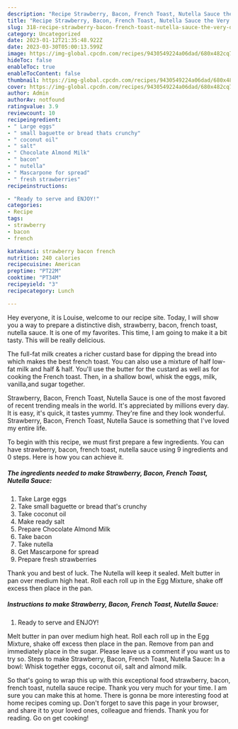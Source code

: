 ```yaml
---
description: "Recipe Strawberry, Bacon, French Toast, Nutella Sauce the Very Delicious}"
title: "Recipe Strawberry, Bacon, French Toast, Nutella Sauce the Very Delicious}"
slug: 318-recipe-strawberry-bacon-french-toast-nutella-sauce-the-very-delicious
category: Uncategorized
date: 2023-01-12T21:35:48.922Z
date: 2023-03-30T05:00:13.599Z
image: https://img-global.cpcdn.com/recipes/9430549224a06dad/680x482cq70/strawberry-bacon-french-toast-nutella-sauce-recipe-main-photo.jpg
hideToc: false
enableToc: true
enableTocContent: false
thumbnail: https://img-global.cpcdn.com/recipes/9430549224a06dad/680x482cq70/strawberry-bacon-french-toast-nutella-sauce-recipe-main-photo.jpg
cover: https://img-global.cpcdn.com/recipes/9430549224a06dad/680x482cq70/strawberry-bacon-french-toast-nutella-sauce-recipe-main-photo.jpg
author: Admin
authorAv: notfound
ratingvalue: 3.9
reviewcount: 10
recipeingredient:
- " Large eggs"
- " small baguette or bread thats crunchy"
- " coconut oil"
- " salt"
- " Chocolate Almond Milk"
- " bacon"
- " nutella"
- " Mascarpone for spread"
- " fresh strawberries"
recipeinstructions:

- "Ready to serve and ENJOY!"
categories:
- Recipe
tags:
- strawberry
- bacon
- french

katakunci: strawberry bacon french 
nutrition: 240 calories
recipecuisine: American
preptime: "PT22M"
cooktime: "PT34M"
recipeyield: "3"
recipecategory: Lunch

---
```



Hey everyone, it is Louise, welcome to our recipe site. Today, I will show you a way to prepare a distinctive dish, strawberry, bacon, french toast, nutella sauce. It is one of my favorites. This time, I am going to make it a bit tasty. This will be really delicious.

The full-fat milk creates a richer custard base for dipping the bread into which makes the best french toast. You can also use a mixture of half low-fat milk and half &amp; half. You&#39;ll use the butter for the custard as well as for cooking the French toast. Then, in a shallow bowl, whisk the eggs, milk, vanilla,and sugar together.

Strawberry, Bacon, French Toast, Nutella Sauce is one of the most favored of recent trending meals in the world. It's appreciated by millions every day. It is easy, it's quick, it tastes yummy. They're fine and they look wonderful. Strawberry, Bacon, French Toast, Nutella Sauce is something that I've loved my entire life.


To begin with this recipe, we must first prepare a few ingredients. You can have strawberry, bacon, french toast, nutella sauce using 9 ingredients and 0 steps. Here is how you can achieve it.

<!--inarticleads1-->

##### The ingredients needed to make Strawberry, Bacon, French Toast, Nutella Sauce:

1. Take  Large eggs
1. Take  small baguette or bread that&#39;s crunchy
1. Take  coconut oil
1. Make ready  salt
1. Prepare  Chocolate Almond Milk
1. Take  bacon
1. Take  nutella
1. Get  Mascarpone for spread
1. Prepare  fresh strawberries


Thank you and best of luck. The Nutella will keep it sealed. Melt butter in pan over medium high heat. Roll each roll up in the Egg Mixture, shake off excess then place in the pan. 

<!--inarticleads2-->

##### Instructions to make Strawberry, Bacon, French Toast, Nutella Sauce:


1. Ready to serve and ENJOY!

Melt butter in pan over medium high heat. Roll each roll up in the Egg Mixture, shake off excess then place in the pan. Remove from pan and immediately place in the sugar. Please leave us a comment if you want us to try so. Steps to make Strawberry, Bacon, French Toast, Nutella Sauce: In a bowl: Whisk together eggs, coconut oil, salt and almond milk. 

So that's going to wrap this up with this exceptional food strawberry, bacon, french toast, nutella sauce recipe. Thank you very much for your time. I am sure you can make this at home. There is gonna be more interesting food at home recipes coming up. Don't forget to save this page in your browser, and share it to your loved ones, colleague and friends. Thank you for reading. Go on get cooking!
